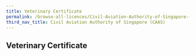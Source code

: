 ```yaml
---
title: Veterinary Certificate
permalink: /browse-all-licences/Civil-Aviation-Authority-of-Singapore-(CAAS)/
third_nav_title: Civil Aviation Authority of Singapore (CAAS)
---
```

## Veterinary Certificate
